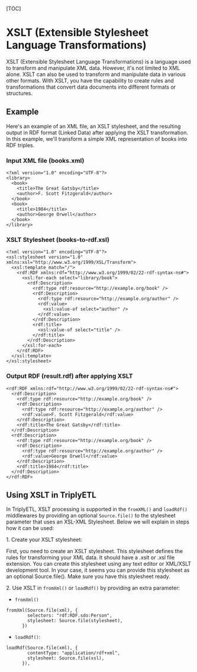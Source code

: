 [TOC]

# XSLT (Extensible Stylesheet Language Transformations)

XSLT (Extensible Stylesheet Language Transformations) is a language used to transform and manipulate XML data. However, it's not limited to XML alone. XSLT can also be used to transform and manipulate data in various other formats. With XSLT, you have the capability to create rules and transformations that convert data documents into different formats or structures.

## Example

Here's an example of an XML file, an XSLT stylesheet, and the resulting output in RDF format (Linked Data) after applying the XSLT transformation. In this example, we'll transform a simple XML representation of books into RDF triples.

### Input XML file (books.xml)

```
<?xml version="1.0" encoding="UTF-8"?>
<library>
  <book>
    <title>The Great Gatsby</title>
    <author>F. Scott Fitzgerald</author>
  </book>
  <book>
    <title>1984</title>
    <author>George Orwell</author>
  </book>
</library>
```
### XSLT Stylesheet (books-to-rdf.xsl)

```
<?xml version="1.0" encoding="UTF-8"?>
<xsl:stylesheet version="1.0" xmlns:xsl="http://www.w3.org/1999/XSL/Transform">
  <xsl:template match="/">
    <rdf:RDF xmlns:rdf="http://www.w3.org/1999/02/22-rdf-syntax-ns#">
      <xsl:for-each select="library/book">
        <rdf:Description>
          <rdf:type rdf:resource="http://example.org/book" />
          <rdf:Description>
            <rdf:type rdf:resource="http://example.org/author" />
            <rdf:value>
              <xsl:value-of select="author" />
            </rdf:value>
          </rdf:Description>
          <rdf:title>
            <xsl:value-of select="title" />
          </rdf:title>
        </rdf:Description>
      </xsl:for-each>
    </rdf:RDF>
  </xsl:template>
</xsl:stylesheet>
```

### Output RDF (result.rdf) after applying XSLT

```
<rdf:RDF xmlns:rdf="http://www.w3.org/1999/02/22-rdf-syntax-ns#">
  <rdf:Description>
    <rdf:type rdf:resource="http://example.org/book" />
    <rdf:Description>
      <rdf:type rdf:resource="http://example.org/author" />
      <rdf:value>F. Scott Fitzgerald</rdf:value>
    </rdf:Description>
    <rdf:title>The Great Gatsby</rdf:title>
  </rdf:Description>
  <rdf:Description>
    <rdf:type rdf:resource="http://example.org/book" />
    <rdf:Description>
      <rdf:type rdf:resource="http://example.org/author" />
      <rdf:value>George Orwell</rdf:value>
    </rdf:Description>
    <rdf:title>1984</rdf:title>
  </rdf:Description>
</rdf:RDF>
```
## Using XSLT in TriplyETL

In TriplyETL, XSLT processing is supported in the `fromXML()` and `loadRdf()` middlewares by providing an optional `Source.file()` to the stylesheet parameter that uses an XSL-XML Stylesheet. Below we will explain in steps how it can be used:

1\. Create your XSLT stylesheet: 

First, you need to create an XSLT stylesheet. This stylesheet defines the rules for transforming your XML data. It should have a .xslt or .xsl file extension. You can create this stylesheet using any text editor or XML/XSLT development tool. In your case, it seems you can provide this stylesheet as an optional Source.file(). Make sure you have this stylesheet ready.

2\. Use XSLT in `fromXml()` or `loadRdf()` by providing an extra parameter:

- `fromXml()`

```
fromXml(Source.file(xml), {
        selectors: "rdf:RDF.sdo:Person",
        stylesheet: Source.file(stylesheet),
      })
```

- `loadRdf()`:

```
loadRdf(Source.file(xml), {
        contentType: "application/rdf+xml",
        stylesheet: Source.file(xsl),
      }),
```